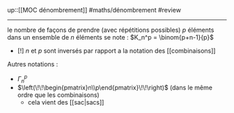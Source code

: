 up::[[MOC dénombrement]]
#maths/dénombrement #review 

---
le nombre de façons de prendre (avec répétitions possibles) $p$ éléments dans un ensemble de $n$ éléments se note :
$K_n^p = \binom{p+n-1}{p}$


 - [!] $n$ et $p$ sont inversés par rapport a la notation des [[combinaisons]]

Autres notations :
 - $\Gamma _{n}^{p}$
 - $\left(\!\!\begin{pmatrix}n\\p\end{pmatrix}\!\!\right)$ (dans le même ordre que les combinaisons)
     - cela vient des [[sac|sacs]]

